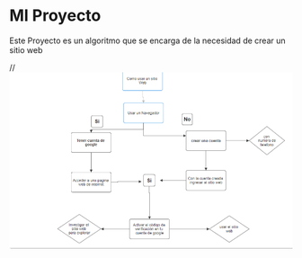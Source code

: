 # MI Proyecto
Este Proyecto es un algoritmo que se encarga de la necesidad de crear un sitio web

//
![alt text](<Captura de pantalla 2024-03-15 182652.png>)